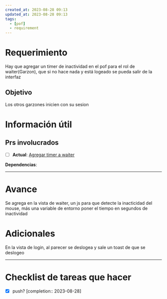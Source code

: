 ```yaml
---
created_at: 2023-08-28 09:13
updated_at: 2023-08-28 09:13
tags:
  - [pof]
  - requirement
---
```




# Requerimiento

Hay que agregar un timer de inactividad en el pof para el rol de waiter(Garzon), que si no hace nada y está logeado se pueda salir de la interfaz


## Objetivo

Los otros garzones inicien con su sesion


# Información útil

## Prs involucrados

- [ ] **Actual**: [Agregar timer a waiter](https://bitbucket.org/nnodes/pof/pull-requests/219)

**Dependencias**:

---
# Avance

Se agrega en la vista de waiter, un js para que detecte la inacticidad del mouse, más una variable de entorno poner el tiempo en segundos de inactividad


# Adicionales

En la vista de login, al parecer se deslogea y sale un toast de que se deslogeo


---
# Checklist de tareas que hacer 



- [x] push?  [completion:: 2023-08-28]